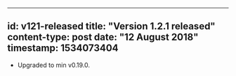 -----
id: v121-released
title: "Version 1.2.1 released"
content-type: post
date: "12 August 2018"
timestamp: 1534073404
-----

* Upgraded to min v0.19.0.
